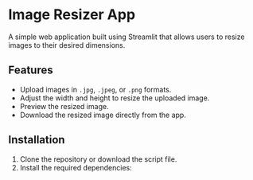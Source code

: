 # Image Resizer App

A simple web application built using Streamlit that allows users to resize images to their desired dimensions.

## Features
- Upload images in `.jpg`, `.jpeg`, or `.png` formats.
- Adjust the width and height to resize the uploaded image.
- Preview the resized image.
- Download the resized image directly from the app.

## Installation
1. Clone the repository or download the script file.
2. Install the required dependencies:
